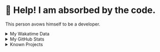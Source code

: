 # 🥺 Help! I am absorbed by the code. 

This person avows himself to be a developer.

<details>

<summary>My Wakatime Data</summary>

<!--START_SECTION:waka-->
![Lines of code](https://img.shields.io/badge/From%20Hello%20World%20I%27ve%20Written-8.8%20million%20lines%20of%20code-blue)

**🐱 My GitHub Data** 

> 📦 703.3 kB Used in GitHub's Storage 
 > 
> 🏆 1,517 Contributions in the Year 2023
 > 
> 🚫 Not Opted to Hire
 > 
> 📜 86 Public Repositories 
 > 
> 🔑 22 Private Repositories 
 > 
**I'm an Early 🐤** 

```text
🌞 Morning                1736 commits        ██████░░░░░░░░░░░░░░░░░░░   24.90 % 
🌆 Daytime                2849 commits        ██████████░░░░░░░░░░░░░░░   40.86 % 
🌃 Evening                2318 commits        ████████░░░░░░░░░░░░░░░░░   33.24 % 
🌙 Night                  70 commits          ░░░░░░░░░░░░░░░░░░░░░░░░░   01.00 % 
```
📅 **I'm Most Productive on Wednesday** 

```text
Monday                   809 commits         ███░░░░░░░░░░░░░░░░░░░░░░   11.60 % 
Tuesday                  1176 commits        ████░░░░░░░░░░░░░░░░░░░░░   16.87 % 
Wednesday                1227 commits        ████░░░░░░░░░░░░░░░░░░░░░   17.60 % 
Thursday                 971 commits         ███░░░░░░░░░░░░░░░░░░░░░░   13.93 % 
Friday                   1043 commits        ████░░░░░░░░░░░░░░░░░░░░░   14.96 % 
Saturday                 937 commits         ███░░░░░░░░░░░░░░░░░░░░░░   13.44 % 
Sunday                   810 commits         ███░░░░░░░░░░░░░░░░░░░░░░   11.62 % 
```


**I Mostly Code in Go** 

```text
Go                       32 repos            ████████░░░░░░░░░░░░░░░░░   33.68 % 
Python                   21 repos            ██████░░░░░░░░░░░░░░░░░░░   22.11 % 
HTML                     5 repos             █░░░░░░░░░░░░░░░░░░░░░░░░   05.26 % 
Swift                    3 repos             █░░░░░░░░░░░░░░░░░░░░░░░░   03.16 % 
Rust                     2 repos             █░░░░░░░░░░░░░░░░░░░░░░░░   02.11 % 
```




 Last Updated on 19/11/2023 01:21:11 UTC
<!--END_SECTION:waka-->

</details>

<details>
 
 <summary>My GitHub Stats</summary>

[![CDFMLR's github stats](https://github-readme-stats.vercel.app/api?username=cdfmlr&count_private=true&show_icons=true)](https://github.com/anuraghazra/github-readme-stats)
 
</details>

<details>

<summary>Known Projects</summary>

[![Star History Chart](https://api.star-history.com/svg?repos=cdfmlr/pyflowchart,cdfmlr/muvtuber,cdfmlr/crud,cdfmlr/murecom-verse-1,cdfmlr/murecom-intro&type=Date)](https://star-history.com/#cdfmlr/pyflowchart&cdfmlr/muvtuber&cdfmlr/crud&cdfmlr/murecom-verse-1&cdfmlr/murecom-intro&Date)

 </details>

